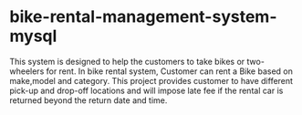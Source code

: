 # bike-rental-management-system-mysql
This system is designed to help the customers to take bikes or two-wheelers for rent. In bike rental system, Customer can rent a Bike based on make,model and category. This project provides customer to have different pick-up and drop-off locations and will impose late fee if the rental car is returned beyond the return date and time.
